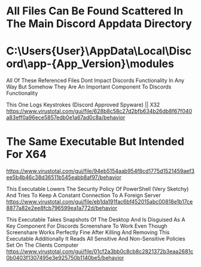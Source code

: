 # All Files Can Be Found Scattered In The Main Discord Appdata Directory
# C:\Users\{User}\AppData\Local\Discord\app-{App_Version}\modules

 All Of These Referenced Files Dont Impact Discords Functionality In Any Way But Somehow They Are An Important Component To Discords Functionality

 This One Logs Keystrokes (Discord Approved Spyware) || X32
https://www.virustotal.com/gui/file/628b8c58c27d2bfb634b26db8f67f040a83eff0a96ece5857edb0e1a67ad0c8a/behavior
# The Same Executable But Intended For X64
https://www.virustotal.com/gui/file/94eb5154aab954f8cd1775d1521459aef3ee5b4b46c38d36511b545eabb8af97/behavior

 This Executable Lowers The Security Policy Of PowerShell (Very Sketchy) And Tries To Keep A Constant Connection To A Foreign Server
https://www.virustotal.com/gui/file/eb1da191fac6bf452015abc00818e1b17ce8877a82e2ee8fcb796599ea1a772d/behavior

 This Executable Takes Snapshots Of The Desktop And Is Disguised As A Key Component For Discords Screenshare To Work Even Though Screenshare Works Perfectly Fine After Killing And Removing This Executable Additionally It Reads All Sensitive And Non-Sensitive Policies Set On The Clients Computer
https://www.virustotal.com/gui/file/01cf2a3bb0c8cb8c2821372b3eaa2681c0b0403f1307495e3e925750b1140be5/behavior
